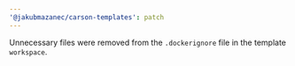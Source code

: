 ```yaml
---
'@jakubmazanec/carson-templates': patch
---
```


Unnecessary files were removed from the `.dockerignore` file in the template `workspace`.
